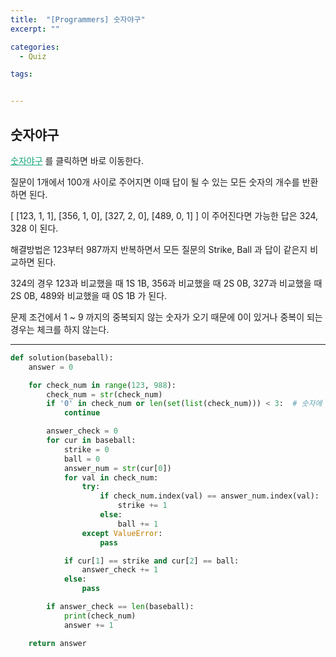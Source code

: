 ```yaml
---
title:  "[Programmers] 숫자야구"
excerpt: ""

categories:
  - Quiz

tags:


---
```


## 숫자야구

<a href="https://programmers.co.kr/learn/courses/30/lessons/42841" style="color:#0FA678" target="_blank">숫자야구</a> 를 클릭하면 바로 이동한다.

질문이 1개에서 100개 사이로 주어지면 이때 답이 될 수 있는 모든 숫자의 개수를 반환하면 된다.

[ [123, 1, 1], [356, 1, 0], [327, 2, 0], [489, 0, 1] ] 이 주어진다면 가능한 답은 324, 328 이 된다.

해결방법은 123부터 987까지 반복하면서 모든 질문의 Strike, Ball 과 답이 같은지 비교하면 된다.

324의 경우 123과 비교했을 때 1S 1B, 356과 비교했을 때 2S 0B, 327과 비교했을 때 2S 0B, 489와 비교했을 때 0S 1B 가 된다.

문제 조건에서 1 ~ 9 까지의 중복되지 않는 숫자가 오기 때문에 0이 있거나 중복이 되는 경우는 체크를 하지 않는다.

---

```python
def solution(baseball):
	answer = 0

	for check_num in range(123, 988):
		check_num = str(check_num)
		if '0' in check_num or len(set(list(check_num))) < 3:  # 숫자에 0이 있거나 중복 된 숫자가 있으면 넘어간다
			continue

		answer_check = 0
		for cur in baseball:
			strike = 0
			ball = 0
			answer_num = str(cur[0])
			for val in check_num:
				try:
					if check_num.index(val) == answer_num.index(val):
						strike += 1
					else:
						ball += 1
				except ValueError:
					pass

			if cur[1] == strike and cur[2] == ball:
				answer_check += 1
			else:
				pass

		if answer_check == len(baseball):
			print(check_num)
			answer += 1

	return answer
```

